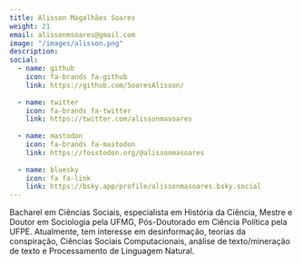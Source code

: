 ```yaml
---
title: Alisson Magalhães Soares
weight: 21
email: alissonmsoares@gmail.com
image: "/images/alisson.png"
description: 
social:
  - name: github
    icon: fa-brands fa-github
    link: https://github.com/SoaresAlisson/
    
  - name: twitter 
    icon: fa-brands fa-twitter
    link: https://twitter.com/alissonmasoares
    
  - name: mastodon 
    icon: fa-brands fa-mastodon 
    link: https://fosstodon.org/@alissonmasoares
    
  - name: bluesky
    icon: fa fa-link
    link: https://bsky.app/profile/alissonmasoares.bsky.social
---
```


Bacharel em Ciências Sociais, especialista em História da Ciência, Mestre e Doutor em Sociologia pela UFMG, Pós-Doutorado em Ciência Política pela UFPE. Atualmente, tem interesse em desinformação, teorias da conspiração, Ciências Sociais Computacionais, análise de texto/mineração de texto e Processamento de Linguagem Natural.
